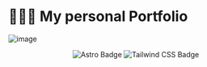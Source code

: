 # 👨🏻‍💻 My personal Portfolio

![image](https://github.com/user-attachments/assets/0eacb624-2f37-4077-a195-d02a8caa329d)


<div align="center">

![Astro Badge](https://img.shields.io/badge/Astro-FF3E00?logo=astro&logoColor=fff&style=flat)
![Tailwind CSS Badge](https://img.shields.io/badge/Tailwind%20CSS-06B6D4?logo=tailwindcss&logoColor=fff&style=flat)

</div>

<p></p>
